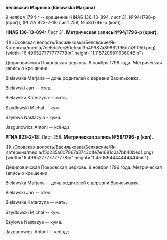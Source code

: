**Белявская Марьяна (Bielawska Marjana)**

9 ноября 1794 г -- крещение (НИАБ 136-13-894, лист 31, №94/1796-р
(ориг)), (РГИА 823-2-18, лист 258, №58/1796-р (коп)).

**НИАБ 136-13-894:** Лист 31. **Метрическая запись №94/1796-р (ориг).**

![](./Осовская волость/Васильковка/Белявские/Ян Катерына/media/7ee6dc7ec80efeac3b49987a89862f96c7a3f050.png){width="6.496527777777778in"
height="1.1157206911636046in"}

Дедиловичская Покровская церковь. 9 ноября 1796 года. Метрическая запись
о крещении.

Bielawska Marjana -- дочь родителей с деревни Васильковка.

Bielawski Jan -- отец.

Bielawska Katerzyna -- мать.

Szydłowski Michal -- кум.

Szyłowa Nastazyia - кума.

Jazgunowicz Antoni -- ксёндз.

**РГИА 823-2-18:** Лист 258. **Метрическая запись №58/1796-р (коп).**

![](./Осовская волость/Васильковка/Белявские/Ян Катерына/media/f5d235a0c7867a3743c1fe7e1681c0a7bb40bed1.png){width="6.496527777777778in"
height="1.4506944444444445in"}

Дедиловичская Покровская церковь. 9 ноября 1796 года. Метрическая запись
о крещении.

Bielawska Marjana -- дочь родителей с деревни Васильковка.

Bielawski Jan -- отец.

Bielawska Katarzyna -- мать.

Szydłowski Michał -- кум.

Szyłowa Nastazya -- кума.

Jazgunowicz Antoni -- ксёндз.

